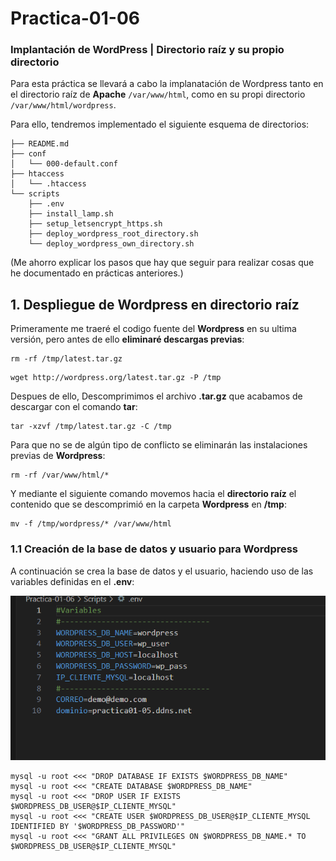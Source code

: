 # Practica-01-06
### Implantación de WordPress | Directorio raíz y su propio directorio

Para esta práctica se llevará a cabo la implanatación de Wordpress tanto en el directorio raíz de **Apache** `/var/www/html`, como en su propi directorio `/var/www/html/wordpress`.

Para ello, tendremos implementado el siguiente esquema de directorios:

``````
├── README.md
├── conf
│   └── 000-default.conf
├── htaccess
│   └── .htaccess
└── scripts
    ├── .env
    ├── install_lamp.sh
    ├── setup_letsencrypt_https.sh
    ├── deploy_wordpress_root_directory.sh    
    └── deploy_wordpress_own_directory.sh
``````
(Me ahorro explicar los pasos que hay que seguir para realizar cosas que he documentado en prácticas anteriores.)

## 1. Despliegue de Wordpress en directorio raíz

Primeramente me traeré el codigo fuente del **Wordpress** en su ultima versión, pero antes de ello **eliminaré descargas previas**:

```
rm -rf /tmp/latest.tar.gz
```

```
wget http://wordpress.org/latest.tar.gz -P /tmp
```

Despues de ello,  Descomprimimos el archivo **.tar.gz** que acabamos de descargar con el comando **tar**:

```
tar -xzvf /tmp/latest.tar.gz -C /tmp
```
Para que no se de algún tipo de conflicto se eliminarán las  instalaciones previas de **Wordpress**:

```
rm -rf /var/www/html/*
```

Y mediante el siguiente comando movemos hacia el **directorio raíz** el contenido que se descomprimió en la carpeta **Wordpress** en **/tmp**:

```
mv -f /tmp/wordpress/* /var/www/html
```

### 1.1 Creación de la base de datos y usuario para Wordpress

A continuación se crea la base de datos y el usuario, haciendo uso de las variables definidas en el **.env**:

![](images/env.png)


```
mysql -u root <<< "DROP DATABASE IF EXISTS $WORDPRESS_DB_NAME"
mysql -u root <<< "CREATE DATABASE $WORDPRESS_DB_NAME"
mysql -u root <<< "DROP USER IF EXISTS $WORDPRESS_DB_USER@$IP_CLIENTE_MYSQL"
mysql -u root <<< "CREATE USER $WORDPRESS_DB_USER@$IP_CLIENTE_MYSQL IDENTIFIED BY '$WORDPRESS_DB_PASSWORD'"
mysql -u root <<< "GRANT ALL PRIVILEGES ON $WORDPRESS_DB_NAME.* TO $WORDPRESS_DB_USER@$IP_CLIENTE_MYSQL"
```